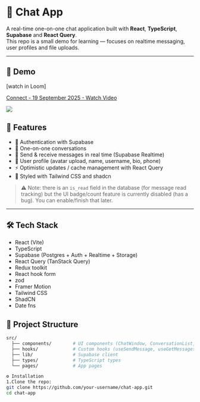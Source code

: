 # 💬 Chat App

A real-time one-on-one chat application built with **React**, **TypeScript**, **Supabase** and **React Query**.  
This repo is a small demo for learning — focuses on realtime messaging, user profiles and file uploads.

---
## 🎥 Demo
[watch in Loom]<div>
    <a href="https://www.loom.com/share/06b9c14540b94b48beb27c5190fe1259">
      <p>Connect - 19 September 2025 - Watch Video</p>
    </a>
    <a href="https://www.loom.com/share/06b9c14540b94b48beb27c5190fe1259">
      <img style="max-width:300px;" src="https://cdn.loom.com/sessions/thumbnails/06b9c14540b94b48beb27c5190fe1259-777a7cb15c8aef36-full-play.gif">
    </a>
  </div>


## 🚀 Features

- 🔐 Authentication with Supabase
- 💬 One-on-one conversations
- 📩 Send & receive messages in real time (Supabase Realtime)
- 👤 User profile (avatar upload, name, username, bio, phone)
- ⚡ Optimistic updates / cache management with React Query
- 🎨 Styled with Tailwind CSS and shadcn

> ⚠️ Note: there is an `is_read` field in the database (for message read tracking) but the UI badge/count feature is currently disabled (has a bug). You can enable/finish that later.

---

## 🛠 Tech Stack

- React (Vite)
- TypeScript
- Supabase (Postgres + Auth + Realtime + Storage)
- React Query (TanStack Query)
- Redux toolkit
- React hook form
- zod
- Framer Motion
- Tailwind CSS
- ShadCN
- Date fns

## 📂 Project Structure

```bash
src/
  ├── components/        # UI components (ChatWindow, ConversationList, etc.)
  ├── hooks/             # Custom hooks (useSendMessage, useGetMessages, etc.)
  ├── lib/               # Supabase client
  ├── types/             # TypeScript types
  └── pages/             # App pages

⚙️ Installation
1.Clone the repo:
git clone https://github.com/your-username/chat-app.git
cd chat-app



